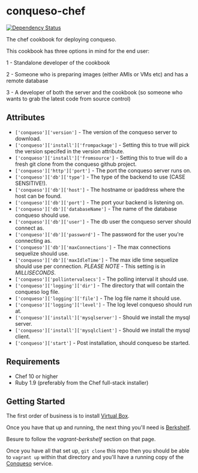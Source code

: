 conqueso-chef
=============
[![Dependency Status](https://gemnasium.com/rapid7/conqueso-chef.png)](https://gemnasium.com/rapid7/conqueso-chef)

The chef cookbook for deploying conqueso.

This cookbook has three options in mind for the end user:

1 - Standalone developer of the cookbook

2 - Someone who is preparing images (either AMIs or VMs etc) and has a remote database 

3 - A developer of both the server and the cookbook (so someone who wants to grab the latest code from source control)


Attributes
----------
* `['conqueso']['version']` - The version of the conqueso server to download.
* `['conqueso']['install']['frompackage']` - Setting this to true will pick the version specifed in the version attribute.
* `['conqueso']['install']['fromsource']` - Setting this to true will do a fresh git clone from the conqueso github project.
* `['conqueso']['http']['port']` - The port the conqueso server runs on.
* `['conqueso']['db']['type']` - The type of the backend to use (CASE SENSITIVE!).
* `['conqueso']['db']['host']` - The hostname or ipaddress where the host can be found.
* `['conqueso']['db']['port']` - The port your backend is listening on.
* `['conqueso']['db']['databaseName']` - The name of the database conqueso should use.
* `['conqueso']['db']['user']` - The db user the conqueso server should connect as.
* `['conqueso']['db']['password']` - The password for the user you're connecting as.
* `['conqueso']['db']['maxConnections']` - The max connections sequelize should use.
* `['conqueso']['db']['maxIdleTime']` - The max idle time sequelize should use per connection.  *PLEASE NOTE* - This setting is in _MILLISECONDS_.
* `['conqueso']['pollintervalsecs']` - The polling interval it should use.
* `['conqueso']['logging']['dir']` - The directory that will contain the conqueso log file.
* `['conqueso']['logging']['file']` - The log file name it should use.
* `['conqueso']['logging']['level']` - The log level conqueso should run at.
* `['conqueso']['install']['mysqlserver']` - Should we install the mysql server.
* `['conqueso']['install']['mysqlclient']` - Should we install the mysql client.
* `['conqueso']['start']` - Post installation, should conqueso be started.

Requirements
------------
* Chef 10 or higher
* Ruby 1.9 (preferably from the Chef full-stack installer)

Getting Started
-----------

The first order of business is to install [Virtual Box](https://www.virtualbox.org/). 

Once you have that up and running, the next thing you'll need is [Berkshelf](http://berkshelf.com/).

Besure to follow the *vagrant-berkshelf* section on that page.

Once you have all that set up, `git clone` this repo then you should be able to `vagrant up` within that directory and you'll have a running copy of the [Conqueso](https://github.com/rapid7/conqueso) service.
